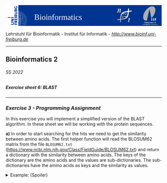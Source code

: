 <img src="./figures/banner.png" alt="UniFreiburg Banner"/>

Lehrstuhl für Bioinformatik - Institut für Informatik - *http://www.bioinf.uni-freiburg.de*

---
## Bioinformatics 2
###### SS 2022
##### Exercise sheet 6: BLAST
---

### _Exercise 3 - Programming Assignment_
In this exercise you will implement a simplified version of the BLAST algorithm.
In these sheet we will be working with the protein sequences.

**a)** In order to start searching for the hits we need to get the similarity between amino acids.
The first helper function will read the BLOSUM62 matrix from the file `BLOSUM62.txt` (https://www.ncbi.nlm.nih.gov/Class/FieldGuide/BLOSUM62.txt) and return a dictionary with the similarity between amino acids.
The keys of the dictionary are the amino acids and the values are sub-dictionaries. The sub-dictionaries have the amino acids as keys and the similarity as values.

<details>
  <summary>Example: (Spoiler)</summary>

  ```
   >>> blosum62 = read_blosum62("BLOSUM62.txt")
   >>> print(blosum62)
   {'A': {'A': 4, 'R': -1, 'N': -2, 'D': -2, 'C': 0, 'Q': -1, 'E': -1, 'G': 0, 'H': -2, 'I': -1, 'L': -1, 'K': -1, 'M': -1, 'F': -2, 'P': -1, 'S': 1, 'T': 0, 'W': -3, 'Y': -2, 'V': 0, 'B': -2, 'Z': -1, 'X': 0, '*': -4}, 'R': {'A': -1, 'R': 5, 'N': 0, 'D': -2, 'C': -3, ...
  ```

</details>
